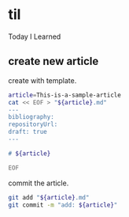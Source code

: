 # til

Today I Learned

## create new article

create with template.

```bash
article=This-is-a-sample-article
cat << EOF > "${article}.md"
---
bibliography: 
repositoryUrl:
draft: true
---

# ${article}

EOF
```

commit the article.

```bash
git add "${article}.md"
git commit -m "add: ${article}"
```
